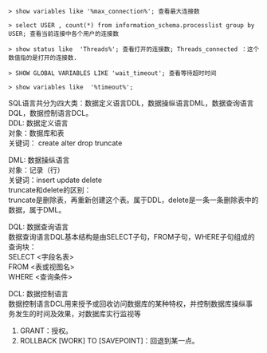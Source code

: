 ```
> show variables like '%max_connection%'; 查看最大连接数
```
```
> select USER , count(*) from information_schema.processlist group by USER; 查看当前连接中各个用户的连接数
```
```
> show status like  'Threads%'; 查看打开的连接数; Threads_connected ：这个数值指的是打开的连接数.
```
```
> SHOW GLOBAL VARIABLES LIKE 'wait_timeout'; 查看等待超时时间
```
```
> show variables like  '%timeout%';
```
SQL语言共分为四大类：数据定义语言DDL，数据操纵语言DML，数据查询语言DQL，数据控制语言DCL。  
DDL: 数据定义语言  
对象：数据库和表  
关键词： create alter drop truncate  

DML: 数据操纵语言  
对象：记录（行）  
关键词：insert update delete  
truncate和delete的区别：  
truncate是删除表，再重新创建这个表。属于DDL，delete是一条一条删除表中的数据，属于DML。  

DQL: 数据查询语言  
数据查询语言DQL基本结构是由SELECT子句，FROM子句，WHERE子句组成的查询块：  
SELECT <字段名表>  
FROM <表或视图名>  
WHERE <查询条件>  

DCL: 数据控制语言  
数据控制语言DCL用来授予或回收访问数据库的某种特权，并控制数据库操纵事务发生的时间及效果，对数据库实行监视等  
1) GRANT：授权。  
2) ROLLBACK [WORK] TO [SAVEPOINT]：回退到某一点。  
